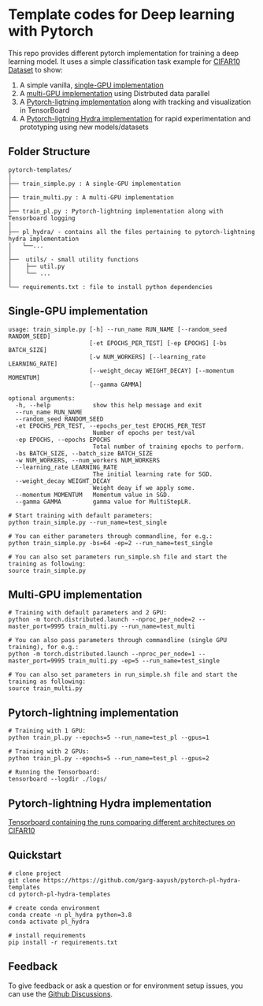 # Template codes for Deep learning with Pytorch
This repo provides different pytorch implementation for training a deep learning model. It uses a simple classification task example for [CIFAR10 Dataset](https://www.cs.toronto.edu/~kriz/cifar.html) to show:
  1. A simple vanilla, [single-GPU implementation](#single-gpu-implementation)
  2. A [multi-GPU implementation](#multi-gpu-implementation) using Distrbuted data parallel
  3. A [Pytorch-ligtning implementation](#pytorch-lightning-implementation) along with tracking and visualization in TensorBoard
  4. A [Pytorch-ligtning Hydra implementation](#pytorch-lightning-hydra-implementation) for rapid experimentation and prototyping using new models/datasets

## Folder Structure
  ```
  pytorch-templates/
  │
  ├── train_simple.py : A single-GPU implementation
  │
  ├── train_multi.py : A multi-GPU implementation
  │
  ├── train_pl.py : Pytorch-lightning implementation along with Tensorboard logging
  │
  ├── pl_hydra/ - contains all the files pertaining to pytorch-lightning hydra implementation
  │   └──...
  │
  ├──  utils/ - small utility functions
  │    ├── util.py
  │    └── ...
  │
  └── requirements.txt : file to install python dependencies
  ```
  
## Single-GPU implementation
```
usage: train_simple.py [-h] --run_name RUN_NAME [--random_seed RANDOM_SEED]
                       [-et EPOCHS_PER_TEST] [-ep EPOCHS] [-bs BATCH_SIZE]
                       [-w NUM_WORKERS] [--learning_rate LEARNING_RATE]
                       [--weight_decay WEIGHT_DECAY] [--momentum MOMENTUM]
                       [--gamma GAMMA]

optional arguments:
  -h, --help            show this help message and exit
  --run_name RUN_NAME
  --random_seed RANDOM_SEED
  -et EPOCHS_PER_TEST, --epochs_per_test EPOCHS_PER_TEST
                        Number of epochs per test/val
  -ep EPOCHS, --epochs EPOCHS
                        Total number of training epochs to perform.
  -bs BATCH_SIZE, --batch_size BATCH_SIZE
  -w NUM_WORKERS, --num_workers NUM_WORKERS
  --learning_rate LEARNING_RATE
                        The initial learning rate for SGD.
  --weight_decay WEIGHT_DECAY
                        Weight deay if we apply some.
  --momentum MOMENTUM   Momentum value in SGD.
  --gamma GAMMA         gamma value for MultiStepLR.
```

```
# Start training with default parameters: 
python train_simple.py --run_name=test_single

# You can either parameters through commandline, for e.g.:
python train_simple.py -bs=64 -ep=2 --run_name=test_single

# You can also set parameters run_simple.sh file and start the training as following:
source train_simple.py
```

## Multi-GPU implementation
```
# Training with default parameters and 2 GPU: 
python -m torch.distributed.launch --nproc_per_node=2 --master_port=9995 train_multi.py --run_name=test_multi

# You can also pass parameters through commandline (single GPU training), for e.g.:
python -m torch.distributed.launch --nproc_per_node=1 --master_port=9995 train_multi.py -ep=5 --run_name=test_single

# You can also set parameters in run_simple.sh file and start the training as following:
source train_multi.py
```

## Pytorch-lightning implementation
```
# Training with 1 GPU:
python train_pl.py --epochs=5 --run_name=test_pl --gpus=1

# Training with 2 GPUs:
python train_pl.py --epochs=5 --run_name=test_pl --gpus=2
```

```
# Running the Tensorboard:
tensorboard --logdir ./logs/
```

## Pytorch-lightning Hydra implementation
[Tensorboard containing the runs comparing different architectures on CIFAR10](https://tensorboard.dev/experiment/JUrYiGdOQqC0iGNoWtdPlg/#scalars&run=densenet%2F2022-05-06_00-27-19%2Ftensorboard%2Fdensenet&runSelectionState=eyJkZW5zZW5ldC8yMDIyLTA1LTA2XzAwLTI3LTE5L3RlbnNvcmJvYXJkL2RlbnNlbmV0Ijp0cnVlLCJnb29nbGVuZXQvMjAyMi0wNS0wNl8wOC00OS01My90ZW5zb3Jib2FyZC9nb29nbGVuZXQiOnRydWUsInJlc25ldC8yMDIyLTA1LTA2XzEwLTM1LTM5L3RlbnNvcmJvYXJkL3Jlc25ldCI6dHJ1ZSwidmdnLzIwMjItMDUtMDVfMTUtNTYtMDAvdGVuc29yYm9hcmQvdmdnIjp0cnVlLCJ2aXQvMjAyMi0wNS0wNV8xNS0wMS01NS90ZW5zb3Jib2FyZC92aXQiOnRydWV9)
 

## Quickstart
```
# clone project
git clone https://https://github.com/garg-aayush/pytorch-pl-hydra-templates
cd pytorch-pl-hydra-templates

# create conda environment
conda create -n pl_hydra python=3.8
conda activate pl_hydra

# install requirements
pip install -r requirements.txt
```

## Feedback
To give feedback or ask a question or for environment setup issues, you can use the [Github Discussions](https://https://github.com/garg-aayush/pytorch-pl-hydra-templates/discussions).